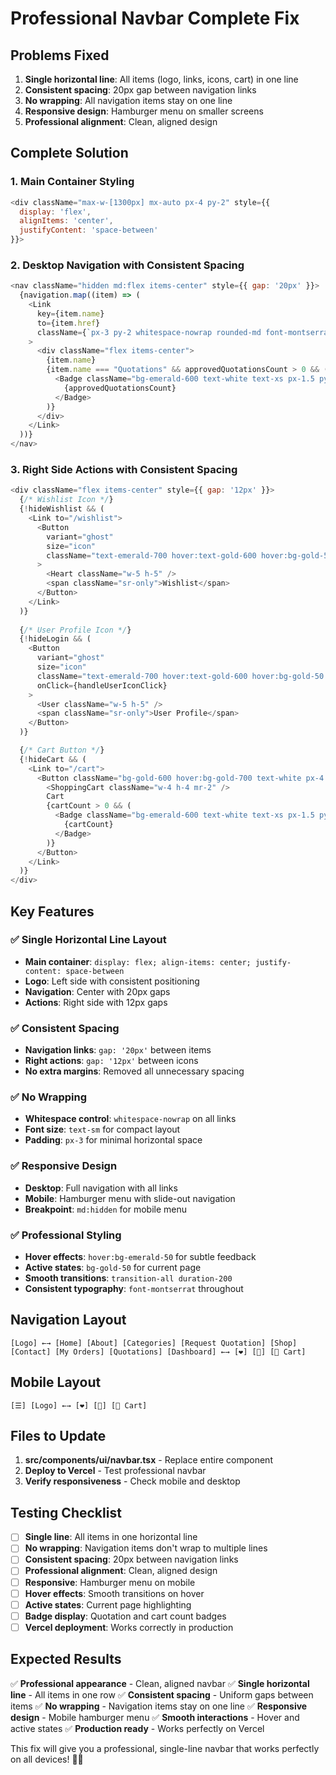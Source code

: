 # Professional Navbar Complete Fix

## Problems Fixed
1. **Single horizontal line**: All items (logo, links, icons, cart) in one line
2. **Consistent spacing**: 20px gap between navigation links
3. **No wrapping**: All navigation items stay on one line
4. **Responsive design**: Hamburger menu on smaller screens
5. **Professional alignment**: Clean, aligned design

## Complete Solution

### 1. **Main Container Styling**
```javascript
<div className="max-w-[1300px] mx-auto px-4 py-2" style={{ 
  display: 'flex', 
  alignItems: 'center', 
  justifyContent: 'space-between' 
}}>
```

### 2. **Desktop Navigation with Consistent Spacing**
```javascript
<nav className="hidden md:flex items-center" style={{ gap: '20px' }}>
  {navigation.map((item) => (
    <Link
      key={item.name}
      to={item.href}
      className={`px-3 py-2 whitespace-nowrap rounded-md font-montserrat text-sm transition-all duration-200 hover:bg-emerald-50 ${location.pathname === item.href ? "text-gold-600 font-semibold bg-gold-50" : "text-emerald-700 hover:text-gold-600"}`}
    >
      <div className="flex items-center">
        {item.name}
        {item.name === "Quotations" && approvedQuotationsCount > 0 && (
          <Badge className="bg-emerald-600 text-white text-xs px-1.5 py-0.5 ml-1 rounded-full">
            {approvedQuotationsCount}
          </Badge>
        )}
      </div>
    </Link>
  ))}
</nav>
```

### 3. **Right Side Actions with Consistent Spacing**
```javascript
<div className="flex items-center" style={{ gap: '12px' }}>
  {/* Wishlist Icon */}
  {!hideWishlist && (
    <Link to="/wishlist">
      <Button
        variant="ghost"
        size="icon"
        className="text-emerald-700 hover:text-gold-600 hover:bg-gold-50 transition-all duration-200"
      >
        <Heart className="w-5 h-5" />
        <span className="sr-only">Wishlist</span>
      </Button>
    </Link>
  )}
  
  {/* User Profile Icon */}
  {!hideLogin && (
    <Button
      variant="ghost"
      size="icon"
      className="text-emerald-700 hover:text-gold-600 hover:bg-gold-50 transition-all duration-200"
      onClick={handleUserIconClick}
    >
      <User className="w-5 h-5" />
      <span className="sr-only">User Profile</span>
    </Button>
  )}

  {/* Cart Button */}
  {!hideCart && (
    <Link to="/cart">
      <Button className="bg-gold-600 hover:bg-gold-700 text-white px-4 py-2 rounded-md font-montserrat transition-all duration-200 flex items-center">
        <ShoppingCart className="w-4 h-4 mr-2" />
        Cart
        {cartCount > 0 && (
          <Badge className="bg-emerald-600 text-white text-xs px-1.5 py-0.5 ml-2 rounded-full">
            {cartCount}
          </Badge>
        )}
      </Button>
    </Link>
  )}
</div>
```

## Key Features

### ✅ **Single Horizontal Line Layout**
- **Main container**: `display: flex; align-items: center; justify-content: space-between`
- **Logo**: Left side with consistent positioning
- **Navigation**: Center with 20px gaps
- **Actions**: Right side with 12px gaps

### ✅ **Consistent Spacing**
- **Navigation links**: `gap: '20px'` between items
- **Right actions**: `gap: '12px'` between icons
- **No extra margins**: Removed all unnecessary spacing

### ✅ **No Wrapping**
- **Whitespace control**: `whitespace-nowrap` on all links
- **Font size**: `text-sm` for compact layout
- **Padding**: `px-3` for minimal horizontal space

### ✅ **Responsive Design**
- **Desktop**: Full navigation with all links
- **Mobile**: Hamburger menu with slide-out navigation
- **Breakpoint**: `md:hidden` for mobile menu

### ✅ **Professional Styling**
- **Hover effects**: `hover:bg-emerald-50` for subtle feedback
- **Active states**: `bg-gold-50` for current page
- **Smooth transitions**: `transition-all duration-200`
- **Consistent typography**: `font-montserrat` throughout

## Navigation Layout

```
[Logo] ←→ [Home] [About] [Categories] [Request Quotation] [Shop] [Contact] [My Orders] [Quotations] [Dashboard] ←→ [❤️] [👤] [🛒 Cart]
```

## Mobile Layout

```
[☰] [Logo] ←→ [❤️] [👤] [🛒 Cart]
```

## Files to Update

1. **src/components/ui/navbar.tsx** - Replace entire component
2. **Deploy to Vercel** - Test professional navbar
3. **Verify responsiveness** - Check mobile and desktop

## Testing Checklist

- [ ] **Single line**: All items in one horizontal line
- [ ] **No wrapping**: Navigation items don't wrap to multiple lines
- [ ] **Consistent spacing**: 20px between navigation links
- [ ] **Professional alignment**: Clean, aligned design
- [ ] **Responsive**: Hamburger menu on mobile
- [ ] **Hover effects**: Smooth transitions on hover
- [ ] **Active states**: Current page highlighting
- [ ] **Badge display**: Quotation and cart count badges
- [ ] **Vercel deployment**: Works correctly in production

## Expected Results

✅ **Professional appearance** - Clean, aligned navbar
✅ **Single horizontal line** - All items in one row
✅ **Consistent spacing** - Uniform gaps between items
✅ **No wrapping** - Navigation items stay on one line
✅ **Responsive design** - Mobile hamburger menu
✅ **Smooth interactions** - Hover and active states
✅ **Production ready** - Works perfectly on Vercel

This fix will give you a professional, single-line navbar that works perfectly on all devices! 🎉✨